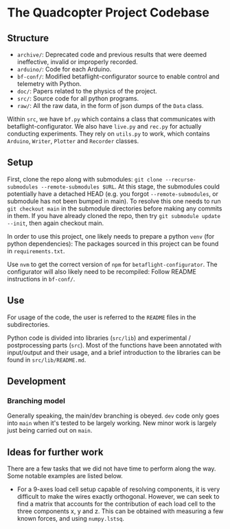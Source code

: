 # The Quadcopter Project Codebase

## Structure

- `archive/`: Deprecated code and previous results that were deemed ineffective,
  invalid or improperly recorded.
- `arduino/`: Code for each Arduino.
- `bf-conf/`: Modified betaflight-configurator source to enable control and
  telemetry with Python.
- `doc/`: Papers related to the physics of the project.
- `src/`: Source code for all python programs.
- `raw/`: All the raw data, in the form of json dumps of the `Data` class.

Within `src`, we have `bf.py` which contains a class that communicates with
betaflight-configurator. We also have `live.py` and `rec.py` for actually
conducting experiments. They rely on `utils.py` to work, which contains
`Arduino`, `Writer`, `Plotter` and `Recorder` classes.

## Setup

First, clone the repo along with submodules: `git clone --recurse-submodules
--remote-submodules $URL`.  At this stage, the submodules could potentially have
a detached HEAD (e.g. you forgot `--remote-submodules`, or submodule has not
been bumped in main).  To resolve this one needs to run `git checkout main` in
the submodule directories before making any commits in them.  If you have
already cloned the repo, then try `git submodule update --init`, then again
checkout main.

In order to use this project, one likely needs to prepare a python `venv` (for
python dependencies): The packages sourced in this project can be found in
`requirements.txt`. 

Use `nvm` to get the correct version of `npm` for `betaflight-configurator`. The
configurator will also likely need to be recompiled: Follow README instructions
in `bf-conf/`.

## Use

For usage of the code, the user is referred to the `README` files in the
subdirectories.

Python code is divided into libraries (`src/lib`) and experimental /
postprocessing parts (`src`). Most of the functions have been annotated with
input/output and their usage, and a brief introduction to the libraries can be
found in `src/lib/README.md`.

## Development

### Branching model

Generally speaking, the main/dev branching is obeyed. `dev` code only goes into
`main` when it's tested to be largely working. New minor work is largely just
being carried out on `main`.

## Ideas for further work

There are a few tasks that we did not have time to perform along the way. Some
notable examples are listed below.

- For a 9-axes load cell setup capable of resolving components, it is very
  difficult to make the wires exactly orthogonal. However, we can seek to find a
  matrix that accounts for the contribution of each load cell to the three
  components x, y and z. This can be obtained with measuring a few known forces,
  and using `numpy.lstsq`.
